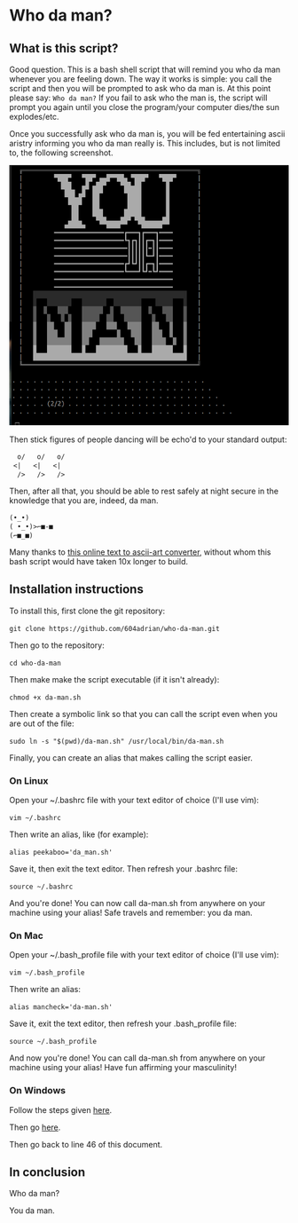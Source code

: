 # Who da man?

## What is this script?
Good question. This is a bash shell script that will remind you who da man whenever you are feeling down. The way it works is simple: you call the script and then you will be prompted to ask who da man is. At this point please say:
`Who da man?`
If you fail to ask who the man is, the script will prompt you again until you close the program/your computer dies/the sun explodes/etc.


Once you successfully ask who da man is, you will be fed entertaining ascii aristry informing you who da man really is. This includes, but is not limited to, the following screenshot.

![da_man](screen_cap_2.png)

Then stick figures of people dancing will be echo'd to your standard output:


      o/   o/   o/
     <|   <|   <|
      />   />   />

Then, after all that, you should be able to rest safely at night secure in the knowledge that you are, indeed, da man.



    (•_•)
    ( •_•)>⌐■-■
    (⌐■_■)

Many thanks to [this online text to ascii-art converter](https://texteditor.com/multiline-text-art/), without whom this bash script would have taken 10x longer to build.

## Installation instructions
To install this, first clone the git repository:

`git clone https://github.com/604adrian/who-da-man.git`

Then go to the repository:

`cd who-da-man`

Then make make the script executable (if it isn't already):

`chmod +x da-man.sh`

Then create a symbolic link so that you can call the script even when you are out of the file:

`sudo ln -s "$(pwd)/da-man.sh" /usr/local/bin/da-man.sh`

Finally, you can create an alias that makes calling the script easier.

### On Linux
Open your ~/.bashrc file with your text editor of choice (I'll use vim):

`vim ~/.bashrc`

Then write an alias, like (for example):

`alias peekaboo='da_man.sh'`

Save it, then exit the text editor. Then refresh your .bashrc file:

`source ~/.bashrc`

And you're done! You can now call da-man.sh from anywhere on your machine using your alias! Safe travels and remember: you da man.

### On Mac
Open your ~/.bash_profile file with your text editor of choice (I'll use vim):

`vim ~/.bash_profile`

Then write an alias:

`alias mancheck='da-man.sh'`

Save it, exit the text editor, then refresh your .bash_profile file:

`source ~/.bash_profile`

And now you're done! You can call da-man.sh from anywhere on your machine using your alias! Have fun affirming your masculinity!

### On Windows
Follow the steps given [here](https://letmegooglethat.com/?q=how+to+delete+windows+operating+system).

Then go [here](https://www.linux.org/pages/download/).

Then go back to line 46 of this document.

## In conclusion
Who da man?

You da man.
